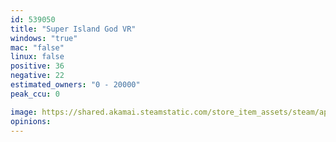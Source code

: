 ```yaml
---
id: 539050
title: "Super Island God VR"
windows: "true"
mac: "false"
linux: false
positive: 36
negative: 22
estimated_owners: "0 - 20000"
peak_ccu: 0

image: https://shared.akamai.steamstatic.com/store_item_assets/steam/apps/539050/header.jpg?t=1558072501
opinions:
---
```

